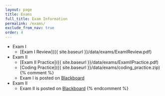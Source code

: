```yaml
---
layout: page
title: Exams 
full_title: Exam Information
permalink: /exams/
exclude_from_nav: true 
order: 4
---
```


- Exam I
    * [Exam I Review]({{ site.baseurl }}/data/exams/ExamIReview.pdf)
- Exam II
    * [Exam II Practice]({{ site.baseurl }}/data/exams/ExamIIPractice.pdf)
    * [Coding Practice]({{ site.baseurl }}/data/exams/coding_practice.zip)
{% comment %}
    * Exam I is posted on [Blackboard](https://easternct.blackboard.com/)
- Exam II
    * Exam II is posted on [Blackboard](https://easternct.blackboard.com/)
{% endcomment %}
